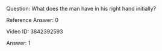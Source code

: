 Question: What does the man have in his right hand initially?

Reference Answer: 0

Video ID: 3842392593

Answer: 1

